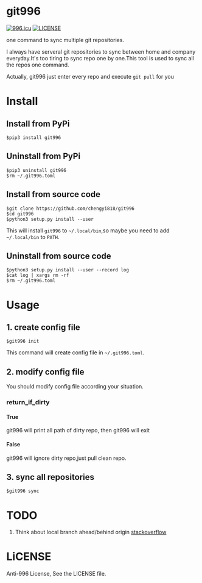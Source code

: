# git996
[![996.icu](https://img.shields.io/badge/link-996.icu-red.svg)](https://996.icu)
[![LICENSE](https://img.shields.io/badge/license-Anti%20996-blue.svg)](https://github.com/996icu/996.ICU/blob/master/LICENSE)


one command to sync multiple git repositories.

I always have serveral git repositories to sync between home and company everyday.It's too tiring to sync repo one by one.This tool is used to sync all the repos one command.

Actually, git996 just enter every repo and execute `git pull` for you

# Install

## Install from PyPi
```
$pip3 install git996
```

## Uninstall from PyPi
```
$pip3 uninstall git996
$rm ~/.git996.toml
```

## Install from source code
```
$git clone https://github.com/chengyi818/git996
$cd git996
$python3 setup.py install --user
```

This will install `git996` to `~/.local/bin`,so maybe you need to add `~/.local/bin` to `PATH`.

## Uninstall from source code
```
$python3 setup.py install --user --record log
$cat log | xargs rm -rf
$rm ~/.git996.toml
```

# Usage

## 1. create config file
```
$git996 init
```
This command will create config file in `~/.git996.toml`.

## 2. modify config file
You should modify config file according your situation.

### return_if_dirty

#### True
git996 will print all path of dirty repo, then git996 will exit

#### False
git996 will ignore dirty repo,just pull clean repo.


## 3. sync all repositories
```
$git996 sync
```

# TODO
1. Think about local branch ahead/behind origin
[stackoverflow](https://stackoverflow.com/questions/17224134/check-status-of-local-python-relative-to-remote-with-gitpython)


# LiCENSE
Anti-996 License, See the LICENSE file.
